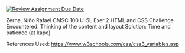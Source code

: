 [![Review Assignment Due Date](https://classroom.github.com/assets/deadline-readme-button-22041afd0340ce965d47ae6ef1cefeee28c7c493a6346c4f15d667ab976d596c.svg)](https://classroom.github.com/a/hMVHYWFS)

Zerna, Niño Rafael 
CMSC 100 U-5L
Exer 2 HTML and CSS
Challenge Encountered: Thinking of the content and layout
Solution: Time and patience (at kape)

References Used:
https://www.w3schools.com/css/css3_variables.asp
